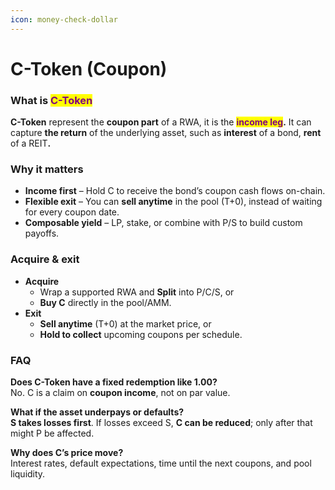 ```yaml
---
icon: money-check-dollar
---
```


# C-Token (Coupon)

### **What is&#x20;**<mark style="color:purple;">**C-Token**</mark>

**C-Token** represent the **coupon part** of a RWA, it is the <mark style="color:purple;">**income leg**</mark>**.** It can capture **the return** of the underlying asset, such as **interest** of a bond, **rent** of a REI&#x54;**.**

### Why it matters

* **Income first** – Hold C to receive the bond’s coupon cash flows on-chain.
* **Flexible exit** – You can **sell anytime** in the pool (T+0), instead of waiting for every coupon date.
* **Composable yield** – LP, stake, or combine with P/S to build custom payoffs.

### Acquire & exit

* **Acquire**
  * Wrap a supported RWA and **Split** into P/C/S, or
  * **Buy C** directly in the pool/AMM.
* **Exit**
  * **Sell anytime** (T+0) at the market price, or
  * **Hold to collect** upcoming coupons per schedule.

### FAQ

**Does C-Token have a fixed redemption like 1.00?**\
No. C is a claim on **coupon income**, not on par value.

**What if the asset underpays or defaults?**\
**S takes losses first**. If losses exceed S, **C can be reduced**; only after that might P be affected.

**Why does C’s price move?**\
Interest rates, default expectations, time until the next coupons, and pool liquidity.
